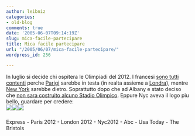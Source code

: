 ```yaml
---
author: leibniz
categories:
- old-blog
comments: true
date: '2005-06-07T09:14:19Z'
slug: mica-facile-partecipare
title: Mica facile partecipare
url: "/2005/06/07/mica-facile-partecipare/"
wordpress_id: 256

---
```

In luglio si decide chi ospitera le Olimpiadi del 2012. I francesi [sono tutti contenti](https://www.lexpress.fr/info/economie/infojour/infos.asp?id=1) perche [Parigi](https://www.parisjo2012.fr/fr/) sarebbe in testa (in realta assieme a [Londra](https://www.london2012.org/en)), mentre [New York](https://www.nyc2012.com) sarebbe dietro. Soprattutto dopo che ad Albany e stato deciso che [non sara costruito alcuno Stadio Olimpico](https://abcnews.go.com/Sports/wireStory?id=825125). Eppure Nyc aveva il logo piu bello, guardare per credere:  
![](https://images.usatoday.com/sports/olympics/_photos/nyc-logo.jpg)![](https://www.parisjo2012.fr/fr/att00001614/logo_paris2012.gif)![](https://212.158.113.14/data/CMSImages/News/LONDON%202012%20OLYMPIC%20BID%5CLondon2012smaller.jpg)
  

  



### 
Express - Paris 2012 - London 2012 - Nyc2012 - Abc - Usa Today - The Bristols
